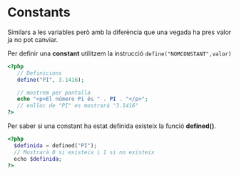 <!-- notoc -->

# Constants

Similars a les variables però amb la diferència que una vegada ha pres valor ja no pot canviar.

Per definir una **constant** utilitzem la instrucció  `define("NOMCONSTANT",valor)`

```php
<?php
   // Definicions
   define("PI", 3.1416);

   // mostrem per pantalla
   echo "<p>El número Pi és " . PI . "</p>";  
   // enlloc de "PI" es mostrarà "3.1416"
?>
```

Per saber si una constant ha estat definida existeix la funció **defined()**.

```php
<?php
  $definida = defined("PI");
  // Mostrarà 0 si existeix i 1 si no existeix
  echo $definida;
?>
```







